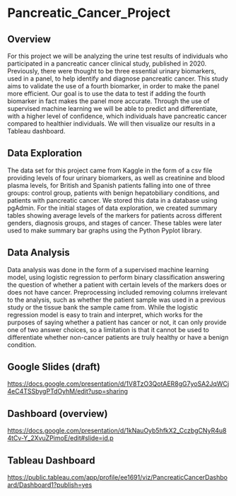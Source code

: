 # Pancreatic_Cancer_Project

## Overview

For this project we will be analyzing the urine test results of individuals who participated in a pancreatic cancer clinical study, published in 2020. Previously, there were thought to be three essential urinary biomarkers, used in a panel, to help identify and diagnose pancreatic cancer. This study aims to validate the use of a fourth  biomarker, in order to make the panel more efficient. Our goal is to use the data to test if adding the fourth biomarker in fact makes the panel more accurate. Through the use of supervised machine learning we will be able to predict and differentiate, with a higher level of confidence, which individuals have pancreatic cancer compared to healthier individuals. We will then visualize our results in a Tableau dashboard.

## Data Exploration

The data set for this project came from Kaggle in the form of a csv file providing levels of four urinary biomarkers, as well as creatinine and blood plasma levels, for British and Spanish patients falling into one of three groups: control group, patients with benign hepatobiliary conditions, and patients with pancreatic cancer. We stored this data in a database using pgAdmin. For the initial stages of data exploration, we created summary tables showing average levels of the markers for patients across different genders, diagnosis groups, and stages of cancer. These tables were later used to make summary bar graphs using the Python Pyplot library. 

## Data Analysis

Data analysis was done in the form of a supervised machine learning model, using logistic regression to perform binary classification answering the question of whether a patient with certain levels of the markers does or does not have cancer. Preprocessing included removing columns irrelevant to the analysis, such as whether the patient sample was used in a previous study or the tissue bank the sample came from. While the logistic regression model is easy to train and interpret, which works for the purposes of saying whether a patient has cancer or not, it can only provide one of two answer choices, so a limitation is that it cannot be used to differentiate whether non-cancer patients are truly healthy or have a benign condition.

## Google Slides (draft)
https://docs.google.com/presentation/d/1V8TzO3QotAER8gG7yoSA2JqWCj4eC4TSSbygPTdOyhM/edit?usp=sharing

## Dashboard (overview)
https://docs.google.com/presentation/d/1kNauOyb5hfkX2_CczbgCNyR4u84tCv-Y_2XvuZPimoE/edit#slide=id.p

## Tableau Dashboard
https://public.tableau.com/app/profile/ee1691/viz/PancreaticCancerDashboard/Dashboard1?publish=yes
